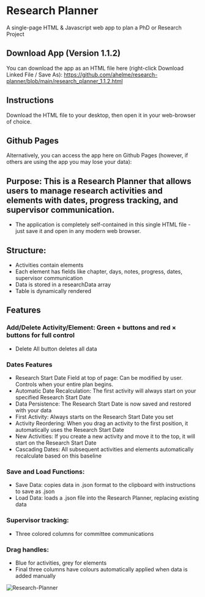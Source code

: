 # Research Planner
A single-page HTML &amp; Javascript web app to plan a PhD or Research Project

## Download App (Version 1.1.2)
You can download the app as an HTML file here (right-click Download Linked File / Save As): 
https://github.com/ahelme/research-planner/blob/main/research_planner_1.1.2.html

## Instructions
Download the HTML file to your desktop, then open it in your web-browser of choice.

## Github Pages
Alternatively, you can access the app here on Github Pages (however, if others are using the app you may lose your data):


## Purpose: This is a Research Planner that allows users to manage research activities and elements with dates, progress tracking, and supervisor communication.
* 	The application is completely self-contained in this single HTML file - just save it and open in any modern web browser.
   
## Structure:
* Activities contain elements
* Each element has fields like chapter, days, notes, progress, dates, supervisor communication
* Data is stored in a researchData array
* Table is dynamically rendered

## Features
### Add/Delete Activity/Element: Green + buttons and red × buttons for full control
* Delete All button deletes all data

### Dates Features
* Research Start Date Field at top of page: Can be modified by user. Controls when your entire plan begins.
* Automatic Date Recalculation: The first activity will always start on your specified Research Start Date
* Data Persistence: The Research Start Date is now saved and restored with your data
* First Activity: Always starts on the Research Start Date you set
* Activity Reordering: When you drag an activity to the first position, it automatically uses the Research Start Date
* New Activities: If you create a new activity and move it to the top, it will start on the Research Start Date
* Cascading Dates: All subsequent activities and elements automatically recalculate based on this baseline
### 	Save and Load Functions:
* Save Data: copies data in .json format to the clipboard with instructions to save as .json
* Load Data: loads a .json file into the Research Planner, replacing existing data
### 	Supervisor tracking:
* Three colored columns for committee communications
### 	Drag handles:
* Blue for activities, grey for elements
* Final three columns have colours automatically applied when data is added manually


![Research-Planner](https://github.com/user-attachments/assets/6ee4bb6c-d9a6-4bad-a281-9622f2da1d87)
